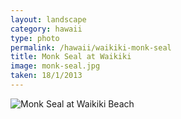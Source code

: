 ```yaml
---
layout: landscape
category: hawaii
type: photo
permalink: /hawaii/waikiki-monk-seal
title: Monk Seal at Waikiki
image: monk-seal.jpg
taken: 18/1/2013
---
```

![Monk Seal at Waikiki Beach](/images/hawaii/monk-seal.jpg)